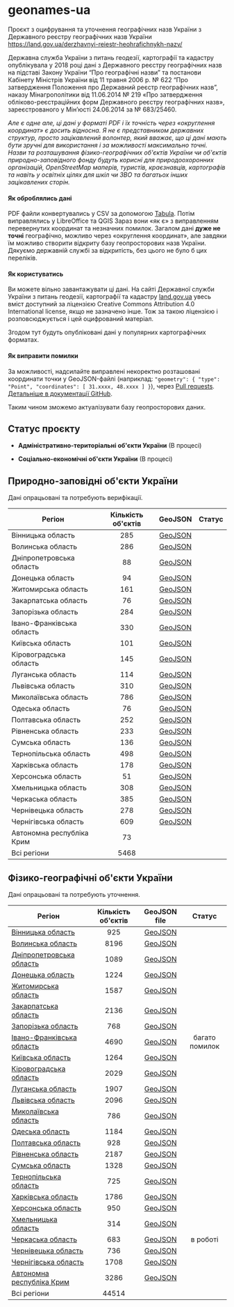 # geonames-ua
Проєкт з оцифрування та уточнення географічних назв України з Державного реєстру географічних назв України https://land.gov.ua/derzhavnyi-reiestr-heohrafichnykh-nazv/

Державна служба України з питань геодезії, картографії та кадастру опублікувала у 2018 році дані з Державного реєстру географічних назв на підставі Закону України “Про географічні назви” та постанови Кабінету Міністрів України від 11 травня 2006 р. № 622 “Про затвердження Положення про Державний реєстр географічних назв”, наказу Мінагрополітики від 11.06.2014 № 219 «Про затвердження обліково-реєстраційних форм Державного реєстру географічних назв», зареєстрованого у Мін’юсті 24.06.2014 за № 683/25460.


_Але є одне але, ці дані у форматі PDF і їх точність через «округлення координат» є досить відносна. Я не є представником державних структур, просто зацікавлений волонтер, який вважає, що ці дані мають бути зручні для використання і за можливості максимально точні. Назви та розташування фізико-географічних об'єктів України чи об'єктів природно-заповідного фонду будуть корисні для природоохоронних організацій, OpenStreetMap маперів, туристів, краєзнавців, картографів та навіть у освітніх цілях для шкіл чи ЗВО та багатьох інших зацікавлених сторін._

#### Як оброблялись дані

PDF файли конвертувались у CSV за допомогою [Tabula](https://tabula.technology/). Потім виправлялись у LibreOffice та QGIS
Зараз вони «як є» з виправленням перевернутих координат та незначних помилок. Загалом дані __дуже не точні__ географічно, можливо через «округлення координат», але завдяки їм можливо створити відкриту базу геопросторових назв України. Дякуємо державній службі за відкритість, без цього не було б цих переліків.


#### Як користуватись

Ви можете вільно завантажувати ці дані. На сайті Державної служби України з питань геодезії, картографії та кадастру [land.gov.ua](https://land.gov.ua/)  увесь вміст доступний за ліцензією Creative Commons Attribution 4.0 International license, якщо не зазначено інше. Тож за такою ліцензією і розповсюджується і цей оцифрований матеріал.

Згодом тут будуть опубліковані дані у популярних картографічних форматах.

#### Як виправити помилки

За можливості, надсилайте виправлені некоректно розташовані координати точки у GeoJSON-файлі (наприклад: `"geometry": { "type": "Point", "coordinates": [ 31.xxxx, 48.xxxx ] }`), через [Pull requests](https://github.com/gontsa/geonames-ua/pulls). [Детальніше в документації GitHub](https://docs.github.com/en/github/collaborating-with-pull-requests/proposing-changes-to-your-work-with-pull-requests/about-pull-requests). 

Таким чином зможемо актуалізувати базу геопросторових даних.


## Статус проєкту

* __Адміністративно-територіальні об'єкти України__ (В процесі)

* __Соціально-економічні об'єкти України__ (В процесі)

## Природно-заповідні об'єкти України

Дані опрацьовані та потребують верифікації.

| Регіон                    | Кількість об'єктів | GeoJSON | Статус |
|---------------------------|:---------:|:---:|:-------:|
| Вінницька область         |    285    |  [GeoJSON](https://github.com/gontsa/geonames-ua/blob/main/PZO/geojson/pzo-vinnytska.geojson)   |         |
| Волинська область         |    286    |  [GeoJSON](https://github.com/gontsa/geonames-ua/blob/main/PZO/geojson/pzo-volynska.geojson)   |         |
| Дніпропетровська область  |    88     |  [GeoJSON](https://github.com/gontsa/geonames-ua/blob/main/PZO/geojson/pzo-dnipropetrovska.geojson)   |         |
| Донецька область          |    94     |  [GeoJSON](https://github.com/gontsa/geonames-ua/blob/main/PZO/geojson/pzo-donetska.geojson)   |         |
| Житомирська область       |    161    |  [GeoJSON](https://github.com/gontsa/geonames-ua/blob/main/PZO/geojson/pzo-zytomyrska.geojson)   |         |
| Закарпатська область      |    76     |  [GeoJSON](https://github.com/gontsa/geonames-ua/blob/main/PZO/geojson/pzo-zakarpatska.geojson)   |         |
| Запорізька область        |    284    |  [GeoJSON](https://github.com/gontsa/geonames-ua/blob/main/PZO/geojson/pzo-zaporizska.geojson)   |         |
| Івано-Франківська область |    330    |  [GeoJSON](https://github.com/gontsa/geonames-ua/blob/main/PZO/geojson/pzo-ivano-frankivska.geojson)   |         |
| Київська область          |    101    |  [GeoJSON](https://github.com/gontsa/geonames-ua/blob/main/PZO/geojson/pzo-kyivska.geojson)   |         |
| Кіровоградська область    |    145    |  [GeoJSON](https://github.com/gontsa/geonames-ua/blob/main/PZO/geojson/pzo-kirovogradska.geojson)  |         |
| Луганська область         |    114    |  [GeoJSON](https://github.com/gontsa/geonames-ua/blob/main/PZO/geojson/pzo-luganska.geojson)   |         |
| Львівська область         |    310    |  [GeoJSON](https://github.com/gontsa/geonames-ua/blob/main/PZO/geojson/pzo-lvivska.geojson)   |         |
| Миколаївська область      |    786    |  [GeoJSON](https://github.com/gontsa/geonames-ua/blob/main/PZO/geojson/pzo-mykolayivska.geojson)   |         |
| Одеська область           |    76     |  [GeoJSON](https://github.com/gontsa/geonames-ua/blob/main/PZO/geojson/pzo-odeska.geojson)   |         |
| Полтавська область        |    252    |  [GeoJSON](https://github.com/gontsa/geonames-ua/blob/main/PZO/geojson/pzo-poltavska.geojson)   |         |
| Рівненська область        |    233    |  [GeoJSON](https://github.com/gontsa/geonames-ua/blob/main/PZO/geojson/pzo-rivnenska.geojson)   |         |
| Сумська область           |    136    |  [GeoJSON](https://github.com/gontsa/geonames-ua/blob/main/PZO/geojson/pzo-sumska.geojson)   |         |
| Тернопільська область     |    498    |  [GeoJSON](https://github.com/gontsa/geonames-ua/blob/main/PZO/geojson/pzo-ternopilska.geojson)   |         |
| Харківська область        |    178    |  [GeoJSON](https://github.com/gontsa/geonames-ua/blob/main/PZO/geojson/pzo-kharkivska.geojson)   |         |
| Херсонська область        |    51     |  [GeoJSON](https://github.com/gontsa/geonames-ua/blob/main/PZO/geojson/pzo-khersonska.geojson)   |         |
| Хмельницька область       |    308    |  [GeoJSON](https://github.com/gontsa/geonames-ua/blob/main/PZO/geojson/pzo-khmelnytska.geojson)   |         |
| Черкаська область         |    385    |  [GeoJSON](https://github.com/gontsa/geonames-ua/blob/main/PZO/geojson/pzo-cherkaska.geojson)   |         |
| Чернівецька область       |    278    |  [GeoJSON](https://github.com/gontsa/geonames-ua/blob/main/PZO/geojson/pzo-chernivetska.geojson)   |         |
| Чернігівська область      |    609    |  [GeoJSON](https://github.com/gontsa/geonames-ua/blob/main/PZO/geojson/pzo-chernigivska.geojson)   |         |
| Автономна республіка Крим |    73     |     |         |
| Всі регіони               |    5468   |     |         |


## Фізико-географічні об'єкти України

Дані опрацьовані та потребують уточнення.

| Регіон                    | Кількість об'єктів | GeoJSON file | Статус |
|---------------------------|:---------:|:---:|:-------:|
| [Вінницька область](https://land.gov.ua/wp-content/uploads/2018/02/Вінницька_область.7z)        |    925    | [GeoJSON](https://github.com/gontsa/geonames-ua/blob/main/PGO/geojson/fiz-geo-vinnytska.geojson)    |         |
| [Волинська область](https://land.gov.ua/wp-content/uploads/2018/02/Волинська_область.7z)        |    8196   |   [GeoJSON](https://github.com/gontsa/geonames-ua/blob/main/PGO/geojson/fiz-geo-volynska.geojson)  |         |
| [Дніпропетровська область](https://land.gov.ua/wp-content/uploads/2018/02/Дніпропетровська_область.7z)  |    1089   |  [GeoJSON](https://github.com/gontsa/geonames-ua/blob/main/PGO/geojson/fiz-geo-dnipropetrovska.geojson)  |         |
| [Донецька область](https://land.gov.ua/wp-content/uploads/2018/02/Донецька_область.7z)          |    1224   |   [GeoJSON](https://github.com/gontsa/geonames-ua/blob/main/PGO/geojson/fiz-geo-donetska.geojson)  |         |
| [Житомирська область](https://land.gov.ua/wp-content/uploads/2018/02/Житомирська_область.7z)       |    1587   |   [GeoJSON](https://github.com/gontsa/geonames-ua/blob/main/PGO/geojson/fiz-geo-zhytomyrska.geojson)  |         |
| [Закарпатська область](https://land.gov.ua/wp-content/uploads/2018/02/Закарпатська_область.7z)      |    2136   | [GeoJSON](https://github.com/gontsa/geonames-ua/blob/main/PGO/geojson/fiz-geo-zakarpatska.geojson)    |         |
| [Запорізька область](https://land.gov.ua/wp-content/uploads/2018/02/Запорізька_область.7z)       |    768    |  [GeoJSON](https://github.com/gontsa/geonames-ua/blob/main/PGO/geojson/fiz-geo-zaporizska.geojson)   |         |
| [Івано-Франківська область](https://land.gov.ua/wp-content/uploads/2018/02/Івано-Франківська_область.7z) |    4690   |  [GeoJSON](https://github.com/gontsa/geonames-ua/blob/main/PGO/geojson/fiz-geo-ivano-frankivska.geojson)   |  багато помилок       |
| [Київська область](https://land.gov.ua/wp-content/uploads/2018/02/Київська_область.7z)          |    1264   |  [GeoJSON](https://github.com/gontsa/geonames-ua/blob/main/PGO/geojson/fiz-geo-kyivska.geojson)   |         |
| [Кіровоградська область](https://land.gov.ua/wp-content/uploads/2018/02/Кіровоградська_область.7z)    |    2029   |  [GeoJSON](https://github.com/gontsa/geonames-ua/blob/main/PGO/geojson/fiz-geo-kirovogradska.geojson)   |         |
| [Луганська область](https://land.gov.ua/wp-content/uploads/2018/02/Луганська_область.7z)         |    1907   |  [GeoJSON](https://github.com/gontsa/geonames-ua/blob/main/PGO/geojson/fiz-geo-luganska.geojson)   |         |
| [Львівська область](https://land.gov.ua/wp-content/uploads/2018/08/Львівська_обл.7z)         |    2096   |   [GeoJSON](https://github.com/gontsa/geonames-ua/blob/main/PGO/geojson/fiz-geo-lvivska.geojson)  |         |
| [Миколаївська область](https://land.gov.ua/wp-content/uploads/2018/02/Миколаївська_область.7z)      |    786    |  [GeoJSON](https://github.com/gontsa/geonames-ua/blob/main/PGO/geojson/fiz-geo-mykolaivska.geojson)   |         |
| [Одеська область](https://land.gov.ua/wp-content/uploads/2018/02/Одеська_область.7z)           |    1184   |  [GeoJSON](https://github.com/gontsa/geonames-ua/blob/main/PGO/geojson/fiz-geo-odeska.geojson)   |         |
| [Полтавська область](https://land.gov.ua/wp-content/uploads/2018/02/Полтавська_область.7z)        |    928    |  [GeoJSON](https://github.com/gontsa/geonames-ua/blob/main/PGO/geojson/fiz-geo-poltavska.geojson)   |         |
| [Рівненська область](https://land.gov.ua/wp-content/uploads/2018/02/Рівненська_область.7z)        |    2187   |  [GeoJSON](https://github.com/gontsa/geonames-ua/blob/main/PGO/geojson/fiz-geo-rivnenska.geojson)   |         |
| [Сумська область](https://land.gov.ua/wp-content/uploads/2018/02/Сумська_область.7z)           |    1328   |  [GeoJSON](https://github.com/gontsa/geonames-ua/blob/main/PGO/geojson/fiz-geo-sumska.geojson)   |         |
| [Тернопільська область](https://land.gov.ua/wp-content/uploads/2018/02/Тернопільська_область.7z)     |    725    |   [GeoJSON](https://github.com/gontsa/geonames-ua/blob/main/PGO/geojson/fiz-geo-ternopilska.geojson)  |         |
| [Харківська область](https://land.gov.ua/wp-content/uploads/2018/02/Харківська_область.7z)        |    1786   |  [GeoJSON](https://github.com/gontsa/geonames-ua/blob/main/PGO/geojson/fiz-geo-kharkivska.geojson)   |         |
| [Херсонська область](https://land.gov.ua/wp-content/uploads/2018/08/Херсонська_обл.7z)       |    950    |  [GeoJSON](https://github.com/gontsa/geonames-ua/blob/main/PGO/geojson/fiz-geo-khersonska.geojson)   |         |
| [Хмельницька область](https://land.gov.ua/wp-content/uploads/2018/02/Хмельницька_область.7z)       |    314    |   [GeoJSON](https://github.com/gontsa/geonames-ua/blob/main/PGO/geojson/fiz-geo-khmelnytska.geojson)  |         |
| [Черкаська область](https://land.gov.ua/wp-content/uploads/2018/02/Черкаська_область-1.7z)         |    683    |  [GeoJSON](https://github.com/gontsa/geonames-ua/blob/main/PGO/geojson/fiz-geo-cherkaska.geojson)   |   в роботі    |
| [Чернівецька область](https://land.gov.ua/wp-content/uploads/2018/02/Чернівецька_область.7z)       |    736    |  [GeoJSON](https://github.com/gontsa/geonames-ua/blob/main/PGO/geojson/fiz-geo-chernivetska.geojson)   |         |
| [Чернігівська область](https://land.gov.ua/wp-content/uploads/2018/02/Чернігівська_область.7z)      |    1708   |  [GeoJSON](https://github.com/gontsa/geonames-ua/blob/main/PGO/geojson/fiz-geo-chernigivska.geojson)   |         |
| [Автономна республіка Крим](https://land.gov.ua/wp-content/uploads/2018/02/Автономна-Республіка-Крим.7z) |    3286   |  [GeoJSON](https://github.com/gontsa/geonames-ua/blob/main/PGO/geojson/fiz-geo-ar-krym.geojson)   |         |
| Всі регіони               |   44514   |     |         |
